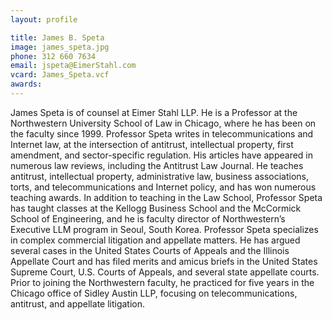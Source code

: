```yaml
---
layout: profile

title: James B. Speta
image: james_speta.jpg
phone: 312 660 7634
email: jspeta@EimerStahl.com
vcard: James_Speta.vcf
awards:
---
```

James Speta is of counsel at Eimer Stahl LLP. He is a Professor at the Northwestern University School of Law in Chicago, where he has been on the faculty since 1999. Professor Speta writes in telecommunications and Internet law, at the intersection of antitrust, intellectual property, first amendment, and sector-specific regulation. His articles have appeared in numerous law reviews, including the Antitrust Law Journal. He teaches antitrust, intellectual property, administrative law, business associations, torts, and telecommunications and Internet policy, and has won numerous teaching awards. In addition to teaching in the Law School, Professor Speta has taught classes at the Kellogg Business School and the McCormick School of Engineering, and he is faculty director of Northwestern’s Executive LLM program in Seoul, South Korea. Professor Speta specializes in complex commercial litigation and appellate matters. He has argued several cases in the United States Courts of Appeals and the Illinois Appellate Court and has filed merits and amicus briefs in the United States Supreme Court, U.S. Courts of Appeals, and several state appellate courts. Prior to joining the Northwestern faculty, he practiced for five years in the Chicago office of Sidley Austin LLP, focusing on telecommunications, antitrust, and appellate litigation.
